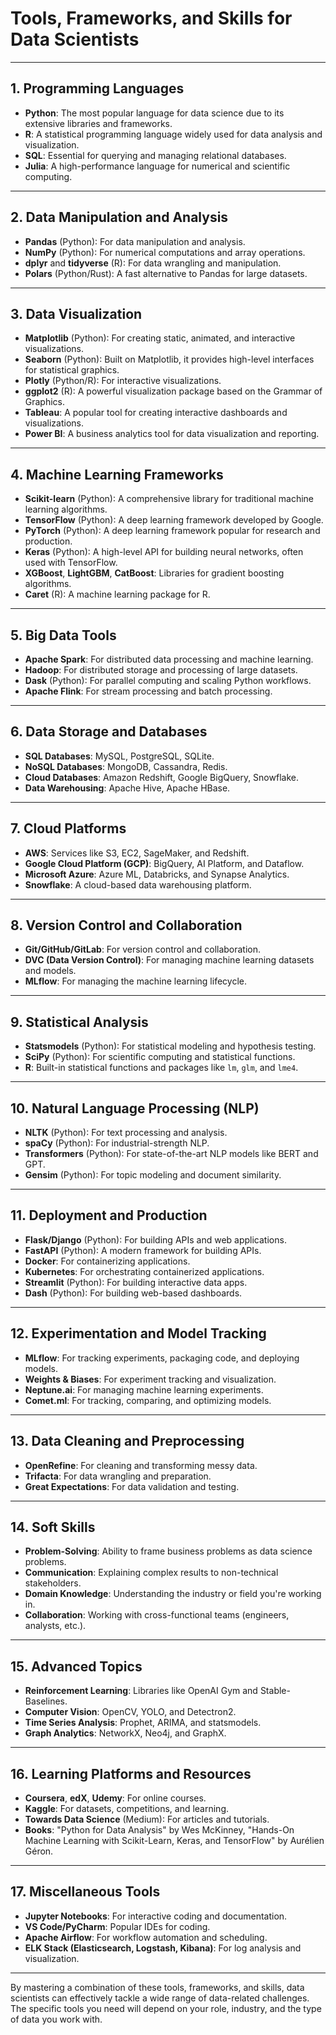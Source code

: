 # Tools, Frameworks, and Skills for Data Scientists

---

## 1. Programming Languages
- **Python**: The most popular language for data science due to its extensive libraries and frameworks.
- **R**: A statistical programming language widely used for data analysis and visualization.
- **SQL**: Essential for querying and managing relational databases.
- **Julia**: A high-performance language for numerical and scientific computing.

---

## 2. Data Manipulation and Analysis
- **Pandas** (Python): For data manipulation and analysis.
- **NumPy** (Python): For numerical computations and array operations.
- **dplyr** and **tidyverse** (R): For data wrangling and manipulation.
- **Polars** (Python/Rust): A fast alternative to Pandas for large datasets.

---

## 3. Data Visualization
- **Matplotlib** (Python): For creating static, animated, and interactive visualizations.
- **Seaborn** (Python): Built on Matplotlib, it provides high-level interfaces for statistical graphics.
- **Plotly** (Python/R): For interactive visualizations.
- **ggplot2** (R): A powerful visualization package based on the Grammar of Graphics.
- **Tableau**: A popular tool for creating interactive dashboards and visualizations.
- **Power BI**: A business analytics tool for data visualization and reporting.

---

## 4. Machine Learning Frameworks
- **Scikit-learn** (Python): A comprehensive library for traditional machine learning algorithms.
- **TensorFlow** (Python): A deep learning framework developed by Google.
- **PyTorch** (Python): A deep learning framework popular for research and production.
- **Keras** (Python): A high-level API for building neural networks, often used with TensorFlow.
- **XGBoost**, **LightGBM**, **CatBoost**: Libraries for gradient boosting algorithms.
- **Caret** (R): A machine learning package for R.

---

## 5. Big Data Tools
- **Apache Spark**: For distributed data processing and machine learning.
- **Hadoop**: For distributed storage and processing of large datasets.
- **Dask** (Python): For parallel computing and scaling Python workflows.
- **Apache Flink**: For stream processing and batch processing.

---

## 6. Data Storage and Databases
- **SQL Databases**: MySQL, PostgreSQL, SQLite.
- **NoSQL Databases**: MongoDB, Cassandra, Redis.
- **Cloud Databases**: Amazon Redshift, Google BigQuery, Snowflake.
- **Data Warehousing**: Apache Hive, Apache HBase.

---

## 7. Cloud Platforms
- **AWS**: Services like S3, EC2, SageMaker, and Redshift.
- **Google Cloud Platform (GCP)**: BigQuery, AI Platform, and Dataflow.
- **Microsoft Azure**: Azure ML, Databricks, and Synapse Analytics.
- **Snowflake**: A cloud-based data warehousing platform.

---

## 8. Version Control and Collaboration
- **Git/GitHub/GitLab**: For version control and collaboration.
- **DVC (Data Version Control)**: For managing machine learning datasets and models.
- **MLflow**: For managing the machine learning lifecycle.

---

## 9. Statistical Analysis
- **Statsmodels** (Python): For statistical modeling and hypothesis testing.
- **SciPy** (Python): For scientific computing and statistical functions.
- **R**: Built-in statistical functions and packages like `lm`, `glm`, and `lme4`.

---

## 10. Natural Language Processing (NLP)
- **NLTK** (Python): For text processing and analysis.
- **spaCy** (Python): For industrial-strength NLP.
- **Transformers** (Python): For state-of-the-art NLP models like BERT and GPT.
- **Gensim** (Python): For topic modeling and document similarity.

---

## 11. Deployment and Production
- **Flask/Django** (Python): For building APIs and web applications.
- **FastAPI** (Python): A modern framework for building APIs.
- **Docker**: For containerizing applications.
- **Kubernetes**: For orchestrating containerized applications.
- **Streamlit** (Python): For building interactive data apps.
- **Dash** (Python): For building web-based dashboards.

---

## 12. Experimentation and Model Tracking
- **MLflow**: For tracking experiments, packaging code, and deploying models.
- **Weights & Biases**: For experiment tracking and visualization.
- **Neptune.ai**: For managing machine learning experiments.
- **Comet.ml**: For tracking, comparing, and optimizing models.

---

## 13. Data Cleaning and Preprocessing
- **OpenRefine**: For cleaning and transforming messy data.
- **Trifacta**: For data wrangling and preparation.
- **Great Expectations**: For data validation and testing.

---

## 14. Soft Skills
- **Problem-Solving**: Ability to frame business problems as data science problems.
- **Communication**: Explaining complex results to non-technical stakeholders.
- **Domain Knowledge**: Understanding the industry or field you're working in.
- **Collaboration**: Working with cross-functional teams (engineers, analysts, etc.).

---

## 15. Advanced Topics
- **Reinforcement Learning**: Libraries like OpenAI Gym and Stable-Baselines.
- **Computer Vision**: OpenCV, YOLO, and Detectron2.
- **Time Series Analysis**: Prophet, ARIMA, and statsmodels.
- **Graph Analytics**: NetworkX, Neo4j, and GraphX.

---

## 16. Learning Platforms and Resources
- **Coursera**, **edX**, **Udemy**: For online courses.
- **Kaggle**: For datasets, competitions, and learning.
- **Towards Data Science** (Medium): For articles and tutorials.
- **Books**: "Python for Data Analysis" by Wes McKinney, "Hands-On Machine Learning with Scikit-Learn, Keras, and TensorFlow" by Aurélien Géron.

---

## 17. Miscellaneous Tools
- **Jupyter Notebooks**: For interactive coding and documentation.
- **VS Code/PyCharm**: Popular IDEs for coding.
- **Apache Airflow**: For workflow automation and scheduling.
- **ELK Stack (Elasticsearch, Logstash, Kibana)**: For log analysis and visualization.

---

By mastering a combination of these tools, frameworks, and skills, data scientists can effectively tackle a wide range of data-related challenges. The specific tools you need will depend on your role, industry, and the type of data you work with.